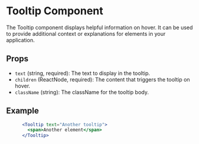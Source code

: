 # Tooltip Component

The Tooltip component displays helpful information on hover. It can be used to provide additional context or explanations for elements in your application.

## Props

- `text` (string, required): The text to display in the tooltip.
- `children` (ReactNode, required): The content that triggers the tooltip on hover.
- `className` (string): The className for the tooltip body.
 
## Example

```jsx
      <Tooltip text="Another tooltip">
        <span>Another element</span>
      </Tooltip>
```